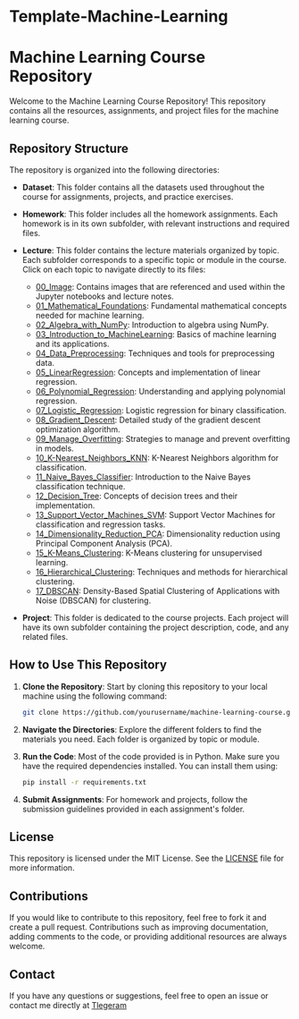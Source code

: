 # Template-Machine-Learning

# Machine Learning Course Repository

Welcome to the Machine Learning Course Repository! This repository contains all the resources, assignments, and project files for the machine learning course.

## Repository Structure

The repository is organized into the following directories:

- **Dataset**: This folder contains all the datasets used throughout the course for assignments, projects, and practice exercises.
  
- **Homework**: This folder includes all the homework assignments. Each homework is in its own subfolder, with relevant instructions and required files.
  
- **Lecture**: This folder contains the lecture materials organized by topic. Each subfolder corresponds to a specific topic or module in the course. Click on each topic to navigate directly to its files:

  - [00_Image](Lecture/00_Image): Contains images that are referenced and used within the Jupyter notebooks and lecture notes.
  - [01_Mathematical_Foundations](Lecture/01_Mathematical_Foundations): Fundamental mathematical concepts needed for machine learning.
  - [02_Algebra_with_NumPy](Lecture/02_Algebra_with_NumPy): Introduction to algebra using NumPy.
  - [03_Introduction_to_MachineLearning](Lecture/03_Introduction_to_MachineLearning): Basics of machine learning and its applications.
  - [04_Data_Preprocessing](Lecture/04_Data_Preprocessing): Techniques and tools for preprocessing data.
  - [05_LinearRegression](Lecture/05_LinearRegression): Concepts and implementation of linear regression.
  - [06_Polynomial_Regression](Lecture/06_Polynomial_Regression): Understanding and applying polynomial regression.
  - [07_Logistic_Regression](Lecture/07_Logistic_Regression): Logistic regression for binary classification.
  - [08_Gradient_Descent](Lecture/08_Gradient_Descent): Detailed study of the gradient descent optimization algorithm.
  - [09_Manage_Overfitting](Lecture/09_Manage_Overfitting): Strategies to manage and prevent overfitting in models.
  - [10_K-Nearest_Neighbors_KNN](Lecture/10_K-Nearest_Neighbors_KNN): K-Nearest Neighbors algorithm for classification.
  - [11_Naive_Bayes_Classifier](Lecture/11_Naive_Bayes_Classifier): Introduction to the Naive Bayes classification technique.
  - [12_Decision_Tree](Lecture/12_Decision_Tree): Concepts of decision trees and their implementation.
  - [13_Support_Vector_Machines_SVM](Lecture/13_Support_Vector_Machines_SVM): Support Vector Machines for classification and regression tasks.
  - [14_Dimensionality_Reduction_PCA](Lecture/14_Dimensionality_Reduction_PCA): Dimensionality reduction using Principal Component Analysis (PCA).
  - [15_K-Means_Clustering](Lecture/15_K-Means_Clustering): K-Means clustering for unsupervised learning.
  - [16_Hierarchical_Clustering](Lecture/16_Hierarchical_Clustering): Techniques and methods for hierarchical clustering.
  - [17_DBSCAN](Lecture/17_DBSCAN): Density-Based Spatial Clustering of Applications with Noise (DBSCAN) for clustering.

- **Project**: This folder is dedicated to the course projects. Each project will have its own subfolder containing the project description, code, and any related files.

## How to Use This Repository

1. **Clone the Repository**: Start by cloning this repository to your local machine using the following command:

   ```bash
   git clone https://github.com/yourusername/machine-learning-course.git
   ```

2. **Navigate the Directories**: Explore the different folders to find the materials you need. Each folder is organized by topic or module.

3. **Run the Code**: Most of the code provided is in Python. Make sure you have the required dependencies installed. You can install them using:

   ```bash
   pip install -r requirements.txt
   ```

4. **Submit Assignments**: For homework and projects, follow the submission guidelines provided in each assignment's folder.

## License

This repository is licensed under the MIT License. See the [LICENSE](LICENSE) file for more information.

## Contributions

If you would like to contribute to this repository, feel free to fork it and create a pull request. Contributions such as improving documentation, adding comments to the code, or providing additional resources are always welcome.

## Contact

If you have any questions or suggestions, feel free to open an issue or contact me directly at [Tlegeram](https://t.me/Zahraamini_ai)

